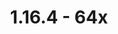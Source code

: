 ---
title: 1.16.4 - 64x
permalink: /article/compliance64x/1_16_4
comments: true
comments-id: 1.16.4-64x
header-img: article/compliance64x/1.16.4.png

changelog:
  - B1:
    - Added:
      - Blocks:
        - one
        - twot
        - three
      - Items:
        - Carrot On A Stick
        - Dried Kelp
        - Egg
        - Nether Star
        - Phantom Membrane
        - Shulker Shell
        - Turtle Egg
        - Wooden Sword <strong>Mr.Kirby48</strong>
      - Others:
        - Credits <strong>Mr.Kirby48</strong> & <strong>Terrifik</strong>
    - Changed:
      - Items:
        - Blaze Rod <strong>@Mr.Kirby48</strong>
        - Book <strong>Mr.Kirby48</strong>
        - Chain
        - Enchanted Book <strong>Mr.Kirby48</strong>
        - Knowledge Book <strong>@Mr.Kirby48</strong>
        - String
  - R1:
    - Added:
      - Blocks:
        - A bunch of Blocks!
      - Items:
        - Brewing Stand
    - Changed:
      - Items:
        - Apple
        - Phantom Membrane
  - R2:
    - Added:
      - Blocks:
        - Blast Furnace Front
        - Blast Furnace Front On (No animation currently)
        - Brown Mushroom
        - Campfire Log
        - Iron Trapdoor
        - Jukebox Side
        - Jukebox Top
        - Rail
        - Red Mushroom
        - Stonecutter Saw (No animation currently)
        - Tripwire Hook
      - Items:
        - Netherite Chestplate
      - Entities:
        - Armor Stand
        - Lead
        - Fishing Hook
    - Changed:
      - Items:
        - Turtle Helmet
        - Chain
    - Fixed:
      - Blocks:
        - Soul Lantern
        - Soul Torch
      - Items:
        - Soul Lantern
  - R3:
    - Added:
      - Blocks:
        - Cauldron Bottom
        - Diorite
        - Powered Rail
        - Activator Rail
        - Detector Rail
        - Grass Block Snow
        - End Stone Bricks
        - Target Block
        - Snow
        - Barrel Side
        - Stone Bricks
        - Cracked Stone Bricks
        - Mossy Stone Bricks
        - Warped Roots Pot
        - Structure Block
        - Redstone Lamp
        - Redstone Lamp On
        - Emerald Block
      - Items:
        - Cauldron
        - Furnace Minecart
        - Hopper Minecart
        - Ghast Tear
        - Leather Boots (With overlay)
        - Leather Leggings (With overlay)
        - Leather Helmet (With overlay)
      - Entities:
        - Bees
      - GUI:
        - Luck
    - Changed:
      - Base File:
        - Pack Icon
    - Fixed:
      - Items:
        - All Helmets (Netherite is not included)
  - R4:
    - Added:
      - Blocks:
        - Beetroots Seeds
        - Stained Glass
        - Nether Sprouts
      - Items:
        - Trident
        - Piglin Banner Pattern
        - Flower Banner Pattern
        - Nether Sprouts
        - Command Block Minecart
        - Chest Minecart
      - Entities:
        - Bell
        - Trident
    - Changed:
      - Items:
        - Turtle Helmet
        - Soul Campfire
        - Campfire
        - Brewing Stand
    - Fixed:
      - Items:
        - Hopper
    - Removed:
      - Items:
        - Ender Pearl
        - Diamond Pickaxe
  - R5:
    - Added:
      - Blocks:
        - Lime Stained Glass
        - Dark Oak Trapdoor
        - End Rod
        - Observer Back
        - Observer Back On
        - Observer Side
      - Items:
        - Flint
        - TNT Minecart
        - Chainmail Chestplate
        - Chainmail Helmet
        - Chainmail Leggings
        - Chainmail Boots
        - Flower Pot
        - Diamond
        - Magma Cream
        - Honeycomb
        - Diamond Shovel
        - Golden Shovel
        - Iron Shovel
        - Netherite Shovel
        - Stone Shovel
        - Wooden Shovel
        - Stone Sword
        - Iron Door
        - Dark Oak Door
        - Crimson Door
        - Jungle Door
        - Oak Door
        - Warping Door
        - Acacia Door
        - Birch Door
      - Painting:
        - Alban
        - Aztec
        - Aztec 2
        - Bomb
        - Burning Skull
        - Courbet
        - Kebab
        - Plant
        - Back
    - Changed:
      - Base File:
        - Pack Logo
      - Blocks:
        - Quartz Bricks
      - Items:
        - Netherite Chestplate
        - Brewing Stand
        - Flower Pot
        - Bell
    - Fixed:
      - Items:
        - Soul Lantern
    - WIP:
      - Custom:
        - Widgets
        - The End Rod has been tweak, it has change the model, some issue with the rendering when the texture was applied.
        - All Rails should now proprely touch blocks.
        - Ladder should now proprely touch blocks.
        - Vine should now proprely touch blocks.
        - Lilypad should now proprely touch water.
        - Redstone should now proprely touch blocks
        - If you are using Faithful 64x on top of Faithful 32x, the bed item will now be in 3D like Vanilla.
        - If you are using Faithful 64x on top of Faithful 32x, the soul torch/torch item will now look like the block like Vanilla.
  - R6:
    - Added:
      - Blocks:
        - Cyan Wool
        - Blast Furnace On
        - Gilded Blackstone
        - Brain Coral Fan
        - Purpure Block <strong>@HARAG0N</strong> & <strong>@THEMAISON</strong>
        - Purpur Pillar <strong>@HARAG0N</strong> & <strong>@THEMAISON</strong>
        - Purpur Pillar Top <strong>@HARAG0N</strong> & <strong>@THEMAISON</strong>
        - Obsidian
        - Crying Obsidian
        - Enchanting Table
        - Rail Corner
        - Soul Soil
        - Cake
        - Lily Of The Valley
      - Armor:
        - Turtle Helmet
      - GUI:
        - Icons <strong>@THEMAISON</strong>
        - World Selection <strong>@THEMAISON</strong>
        - Recipe Book <strong>@THEMAISON</strong>
        - Bars
      - Environment:
        - Sun
      - Items:
        - Carrot
        - Golden Carrot
        - Backed Potato
        - Beetroot
        - Arrow
        - Septral Arrow
        - Tipped Arrow
        - Dragon Breath
        - Ender Pearl
        - Ender Eye <strong>@THEMAISON</strong>
        - Nether Bricks
        - Diamond Axe
        - Golden Axe
        - Iron Axe
        - Netherite Axe
        - Stone Axe
        - Wooden Axe
        - Diamond Pickaxe
        - Golden Pickaxe
        - Iron Pickaxe
        - Netherite Pickaxe
        - Stone Pickaxe
        - Wooden Pickaxe
    - Changed:
      - Blocks:
        - Blackstone
        - Ladder <strong>@THEMAISON</strong>
      - Items:
        - Magma Cream
        - Lantern
        - Soul Lantern
        - Netherite Chestplate
        - Egg
        - Creeper Banner Pattern
        - Warped Fungus On A Stick
        - Diamond <strong>@THEMAISON</strong>
  - R7 - Food Update:
    - Added:
      - Blocks:
        - Composter
        - Cocoa
      - Items:
        - Chicken
        - Cooked Chicken
        - Rabbit
        - Cooked Rabbit
        - Beef
        - Cooked Beef
        - Porkchop
        - Cooked Porkchop
        - Mutton
        - Cooked Mutton
        - Cod
        - Cod Bucket
        - Cooked Cod
        - Salmon
        - Salmon Bucket
        - Cooked Salmon
        - Cookie
        - Mellon Slice
        - Rotten Flesh
        - Pufferfish
        - Pufferfish Bucket
        - Tropical Fish
        - Tropical Bucket
        - Bread
        - Potato
        - Poisonous Potato
        - Pumpkin Pie
        - Pumpkin Seeds
        - Melon Seeds
        - Beetroot Seeds
        - Cocoa Beens
        - Spider Eye
        - Crossbow
        - All Hoes
        - Leather Horse Armor
        - Blaze Powder
        - Pink Dye
        - Magenta Dye
        - Gray Dye
        - Purple Dye
        - Lime Dye
        - Light Blue Dye
      - GUI:
        - Stream Indicator <strong>@THEMAISON</strong>
        - Server Selection <strong>@THEMAISON</strong>
        - Ressource Pack <strong>@THEMAISON</strong>
        - Demo Background <strong>@THEMAISON</strong>
  - R8:
    - Added:
      - Blocks:
        - Blast Furnace Top
        - Campfire Log Lit
        - Soul Camfire Log Lit
        - Comparator
        - Repeater
        - Melon Side
        - Observer Front
        - Observer Top
        - Furnace Top
      - Items:
        - White Dye
        - Brown Dye
        - Every Music Discs
    - Changed:
      - Items:
        - Rabbit
        - Cooked Rabbit
        - Cod Bucket
        - Tropical Fish Bucket
        - Salmon Bucket
        - Pufferfish Bucket
        - Cauldron
    - Fixed:
      - GUI:
        - Recipe Book
  - R9:
    - Added:
      - Blocks:
        - Furnace
        - Dispenser
        - Dropper
        - Podzol Side
        - Polished Granite
        - Polished Andesite
        - Polished Diorite
    - Changed:
      - Items:
        - Every Shovels ; Thanks for the wonderful community you are ;)
        - Every Pickaxes ; Thanks for the wonderful community you are ;)
  - R10:
    - Added:
      - Items:
        - Heart Of The Sea
        - Slime Ball
        - Wheat Seed
        - Scute
        - Shears
      - GUI:
        - Checkbox
        - Accessibility
        - Toasts
    - Changed:
      - Blocks:
        - Quartz
        - Note Block
        - Juke Box
      - Items:
        - Warped Fungus On A Stick
  - R11:
    - Added:
      - Blocks:
        - Daylight Sensor
        - Netherite Block
        - Bamboo Leaves
        - Azure Bluet
        - Turtle Egg
        - Spruce Leaves
        - Acacia Leaves
        - Ancient Debris
        - Cactus
        - Dead Bush
        - Beacon
        - Glowstone
        - Tall Grass
        - Sandstone
        - Red Sandstone
        - Chiseled Sandstone
        - Chiseled Red Sandstone
        - Cut Sandstone
        - Cut Red Sandstone
      - Entities:
        - Arrow
        - Spectral Arrow
        - Tipped Arrow
        - Beacon Beam
        - Enderman
      - Items:
        - Empty Armor Slot Shield
    - Changed:
      - Blocks:
        - Barrel Side
        - Purpure Pillar
        - Purpur Block
        - Grass
      - Items:
        - Snowball
        - Magma Cream
  - R12:
    - Added:
      - Blocks:
        - Oxeye Daisy
        - Pink Tulip
        - Orange Tulip
        - Red Tulip
        - White Tulip
        - Wither Rose
        - Stonecutter Animation
        - Basalt
        - Crimson Root
        - Brain Coral Block
      - Entities:
        - Bed
      - GUI:
        - Furnace
        - Dispenser
        - Smoker
        - Blast Furnace
        - Hopper
        - Chest
        - Cartography Table
        - Brewing Stand
        - Map
    - Fixed:
      - Items:
        - Slime Ball
      - GUI:
        - Anvil
  - R13:
    - Added:
      - Blocks:
        - Gravel
        - Magenta Stained Glass
      - Optifine:
        - Connected Glasses <strong>Docteh</strong>
      - Font:
        - Ascii
        - Ascii Sga
      - Entities:
        - Sheep
      - Items:
        - Quartz
    - Changed:
      - Items:
        - Magma Cream
        - Chestplate
        - Boots
        - Hoe
      - GUI:
        - Widgets
    - Fixed:
      - GUI:
        - Server Selection
  - R14:
    - Added:
      - Blocks:
        - Birch
        - Birch Leaves
        - Cake Bottom
        - Conduit
        - Granite
        - Oak Door
        - Vine
        - End Stone
        - End Portal
        - Cracked Nether Bricks
      - Entities:
        - Conduit
        - Pink and Light Gray Beds
    - Changed: 
      - Blocks:
        - Comparator
      - Items:
        - Leggings
        - Netherite Chestplate
        - Helmet
        - Potion Overlay
    - Fixed: 
      - Blocks:
        - Crimson Roots Pot
      - Items:
        - Leather Chestplate
  - R15:
    - Added:
      - Blocks:
        - Chiseled Nether Bricks
      - Entities:
        - Salmon
      - Items:
        - Wheat
        - Flint And Steel
        - Fermented Spider Eye
    - Changed:
      - Items:
        - Axes
        - Sweet Beries
    - Removed:
      - Custom Model:
        - We have decided to remove every custom model such as rail touching ground and more. We feel that it doesn't match our vision of Faithful 64x, and we want make Faithful 64x looks the same as possible on every platform.
  - R16:
    - Added:
      - Blocks:
        - Netherrack
        - Nether Gold Ore
        - Nether Quartz Ore
        - Crimson Nylium Side
        - Warped Nylium Side
        - Piston
        - Sticky Piston
        - Stripped Log Top
        - Structure Void
        - Command Block
      - Items:
        - Glistering Melon Slice
    - Fixed:
      - Blocks:
        - Crimson Roots Pot
  - R17:
    - Added:
      - Blocks:
        - Smoker
        - Frosted Ice
        - Barrel
      - GUI:
        - Smithing Table
        - Horse
        - Shulker Box
        - Widgets [Advancements]
        - Adventures [Advancements]
        - End [Advancements]
        - Nether [Advancements]
        - Stone [Advancements]
    - Changed: 
      - Blocks:
        - Blackstone
        - Gilded Blackstone
  - R18:
    - Added:
      - Blocks:
        - Warped Trapdoor
        - Sea Pickle
        - Chorus Flower
      - Items:
        - Ruby
        - Red Dye
    - Changed:
      - Blocks:
        - Dirt
        - Grass Side
        - Grass Snow Side
        - Podzol Side
        - Grass Path Side
        - Coarse Dirt
  - R19:
    - Added:
      - Blocks:
        - Brewing Stand Base
        - Jungle Leaves
        - Blackstone Top <strong>@JogurciQ</strong>
        - Prismarine Bricks <strong>@JogurciQ</strong>
        - Prismarine <strong>@JogurciQ</strong>
        - Beehive <strong>@JogurciQ</strong>
      - Items:
        - Bone
    - Changed:
      - Others:
        - Particles <strong>@Po3stell3d</strong>
        - Soul Particles
        - Pack
  - R20:
    - Added:
      - Blocks:
        - Jungle Top <strong>@Po3stell3d</strong>
        - Warped Stem Top <strong>@Po3stell3d</strong>
        - Crimson Stem Top <strong>@Po3stell3d</strong>
        - Cobweb
      - Items:
        - Hopper <strong>@Deborn</strong>
        - Chorus Fruit <strong>@Deborn</strong>
        - Clay Ball <strong>@Deborn</strong>
        - Coal <strong>@Deborn</strong>
    - Changed:
      - Items:
        - Hopper Minecart <strong>@Deborn</strong>
  - R20:
    - Added:
      - Blocks:
        - Jungle Log Top <strong>@Po3stell3d</strong>
        - Warped Stem Top <strong>@Po3stell3d</strong>
        - Crimson Stem Top <strong>@Po3stell3d</strong>
        - Yellow Glazed Terracotta <strong>@Po3stell3d</strong>
        - Candle
        - Cobweb
        - Lightning Rod
        - Iron Bars
        - Tinted Glass <strong>@Po3stell3d</strong>
      - Items:
        - Hopper <strong>@Deborn</strong>
        - Chorus Fruit <strong>@Deborn</strong>
        - Clay Ball <strong>@Deborn</strong>
        - Coal <strong>@Deborn</strong>
        - Sugar Cane <strong>@Deborn</strong>
        - Spyglass
      - Particles:
        - Particles <strong>@Po3stell3d</strong>
    - Changed:
      - Items:
        - Every Banner Pattern
        - Hopper Minecart <strong>@Deborn</strong>
        - TNT Minecart <strong>@Deborn</strong>
        - Cake <strong>@Deborn</strong>

    - Fixed:
      - Entity:
        - Enderman when using Shaders

    - Removed:
      - Blocks:
        - Alternative textures of Faithful 32x pack if used with Compliance 64x.
        - Custom Trapdoor models of Faithful 32x pack if used with Compliance 64x.

download:
  - CurseForge 1.16.4 & 1.17:
    - https://www.curseforge.com/minecraft/texture-packs/compliance-64x/files

---